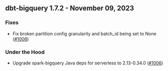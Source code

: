 ## dbt-bigquery 1.7.2 - November 09, 2023

### Fixes

- Fix broken partition config granularity and batch_id being set to None ([#1006](https://github.com/dbt-labs/dbt-bigquery/issues/1006))

### Under the Hood

- Upgrade spark-bigquery Java deps for serverless to 2.13-0.34.0 ([#1006](https://github.com/dbt-labs/dbt-bigquery/issues/1006))
